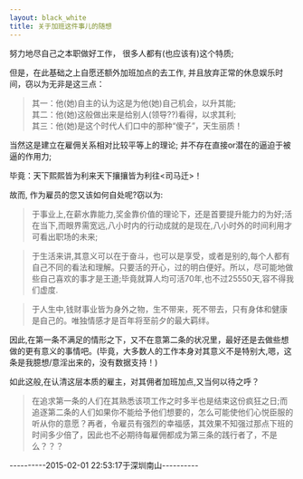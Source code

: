 ```yaml
---
layout: black_white
title: 关于加班这件事儿的随想
---
```


努力地尽自己之本职做好工作，
很多人都有(也应该有)这个特质;

但是，在此基础之上自愿还额外加班加点的去工作,
并且放弃正常的休息娱乐时间，窃以为无非是这三点：  

>其一：他(她)自主的认为这是为他(她)自己机会，以升其能;          
>其二：他(她)这般做出来是给别人(领导??)看得，以求其利;           
>其三：他(她)是这个时代人们口中的那种“傻子”，天生丽质！           

当然这是建立在雇佣关系相对比较平等上的理论;
并不存在直接or潜在的逼迫于被逼的作用力;

毕竟：天下熙熙皆为利来天下攘攘皆为利往<司马迁>！           

故而, 作为雇员的您又该如何自处呢?窃以为:  

>于事业上,在薪水靠能力,奖金靠价值的理论下，还是首要提升能力的为好;活在当下,而眼界需宽远,八小时内的行动成就的是现在,八小时外的时间利用才可看出职场的未来;

>于生活来讲,其意义可以在于奋斗，也可以是享受，或者是别的,每个人都有自己不同的看法和理解。只要活的开心，过的明白便好。所以，尽可能地做些自己喜欢的事才是王道;毕竟就算人均可活70年,也不过25550天,容不得我们虚度.

>于人生中,钱财事业皆为身外之物，生不带来，死不带去，只有身体和健康是自己的。唯独情感才是百年将至前夕的最大羁绊。

因此,在第一条不满足的情形之下，又不在意第二条的状况里，最好还是去做些想做的更有意义的事情吧。(毕竟，大多数人的工作本身对其意义不是特别大,嗯，这条是我臆想/意淫出来的，没有数据支持！)

如此这般,在认清这层本质的雇主，对其佣者加班加点,又当何以待之呼？   
>在追求第一条的人们在其熟悉该项工作之时多半也是结束这份疯狂之日;而追逐第二条的人们如果你不能给予他们想要的，怎么可能使他们心悦臣服的听从你的意愿？再者，令雇员有强烈的幸福感，其效果不知强过那点下班的时间多少倍了，因此也不必期待每雇佣都成为第三条的践行者了，不是么？？？

----------2015-02-01  22:53:17于深圳南山----------
